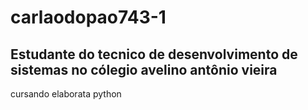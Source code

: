 # carlaodopao743-1
## Estudante do tecnico de desenvolvimento de sistemas no cólegio avelino antônio vieira

cursando elaborata python
